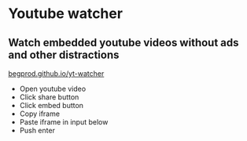 # Youtube watcher

## Watch embedded youtube videos without ads and other distractions


<a href="https://begprod.github.io/yt-watcher/" target="_blank">begprod.github.io/yt-watcher</a>


- Open youtube video
- Click share button
- Click embed button
- Copy iframe
- Paste iframe in input below
- Push enter
